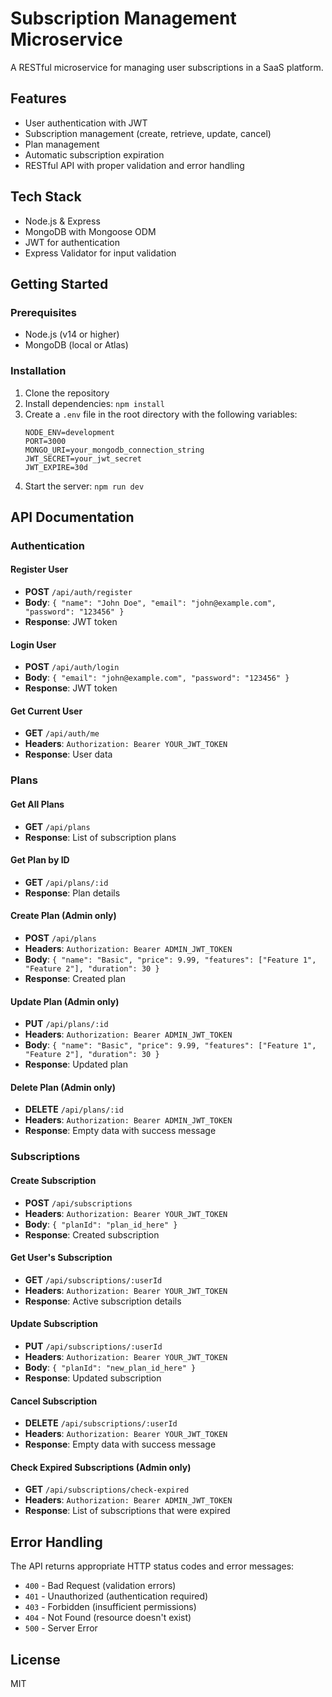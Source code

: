 # Subscription Management Microservice

A RESTful microservice for managing user subscriptions in a SaaS platform.

## Features

- User authentication with JWT
- Subscription management (create, retrieve, update, cancel)
- Plan management
- Automatic subscription expiration
- RESTful API with proper validation and error handling

## Tech Stack

- Node.js & Express
- MongoDB with Mongoose ODM
- JWT for authentication
- Express Validator for input validation

## Getting Started

### Prerequisites

- Node.js (v14 or higher)
- MongoDB (local or Atlas)

### Installation

1. Clone the repository
2. Install dependencies: `npm install`
3. Create a `.env` file in the root directory with the following variables:
   ```
   NODE_ENV=development
   PORT=3000
   MONGO_URI=your_mongodb_connection_string
   JWT_SECRET=your_jwt_secret
   JWT_EXPIRE=30d
   ```
4. Start the server: `npm run dev`

## API Documentation

### Authentication

#### Register User
- **POST** `/api/auth/register`
- **Body**: `{ "name": "John Doe", "email": "john@example.com", "password": "123456" }`
- **Response**: JWT token

#### Login User
- **POST** `/api/auth/login`
- **Body**: `{ "email": "john@example.com", "password": "123456" }`
- **Response**: JWT token

#### Get Current User
- **GET** `/api/auth/me`
- **Headers**: `Authorization: Bearer YOUR_JWT_TOKEN`
- **Response**: User data

### Plans

#### Get All Plans
- **GET** `/api/plans`
- **Response**: List of subscription plans

#### Get Plan by ID
- **GET** `/api/plans/:id`
- **Response**: Plan details

#### Create Plan (Admin only)
- **POST** `/api/plans`
- **Headers**: `Authorization: Bearer ADMIN_JWT_TOKEN`
- **Body**: `{ "name": "Basic", "price": 9.99, "features": ["Feature 1", "Feature 2"], "duration": 30 }`
- **Response**: Created plan

#### Update Plan (Admin only)
- **PUT** `/api/plans/:id`
- **Headers**: `Authorization: Bearer ADMIN_JWT_TOKEN`
- **Body**: `{ "name": "Basic", "price": 9.99, "features": ["Feature 1", "Feature 2"], "duration": 30 }`
- **Response**: Updated plan

#### Delete Plan (Admin only)
- **DELETE** `/api/plans/:id`
- **Headers**: `Authorization: Bearer ADMIN_JWT_TOKEN`
- **Response**: Empty data with success message

### Subscriptions

#### Create Subscription
- **POST** `/api/subscriptions`
- **Headers**: `Authorization: Bearer YOUR_JWT_TOKEN`
- **Body**: `{ "planId": "plan_id_here" }`
- **Response**: Created subscription

#### Get User's Subscription
- **GET** `/api/subscriptions/:userId`
- **Headers**: `Authorization: Bearer YOUR_JWT_TOKEN`
- **Response**: Active subscription details

#### Update Subscription
- **PUT** `/api/subscriptions/:userId`
- **Headers**: `Authorization: Bearer YOUR_JWT_TOKEN`
- **Body**: `{ "planId": "new_plan_id_here" }`
- **Response**: Updated subscription

#### Cancel Subscription
- **DELETE** `/api/subscriptions/:userId`
- **Headers**: `Authorization: Bearer YOUR_JWT_TOKEN`
- **Response**: Empty data with success message

#### Check Expired Subscriptions (Admin only)
- **GET** `/api/subscriptions/check-expired`
- **Headers**: `Authorization: Bearer ADMIN_JWT_TOKEN`
- **Response**: List of subscriptions that were expired

## Error Handling

The API returns appropriate HTTP status codes and error messages:

- `400` - Bad Request (validation errors)
- `401` - Unauthorized (authentication required)
- `403` - Forbidden (insufficient permissions)
- `404` - Not Found (resource doesn't exist)
- `500` - Server Error

## License

MIT